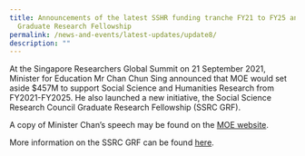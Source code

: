 ```yaml
---
title: Announcements of the latest SSHR funding tranche FY21 to FY25 and SSRC
  Graduate Research Fellowship
permalink: /news-and-events/latest-updates/update8/
description: ""
---
```


At the Singapore Researchers Global Summit on 21 September 2021, Minister for Education Mr Chan Chun Sing announced that MOE would set aside $457M to support Social Science and Humanities Research from FY2021-FY2025. He also launched a new initiative, the Social Science Research Council Graduate Research Fellowship (SSRC GRF).   

A copy of Minister Chan’s speech may be found on the [MOE website](https://www.moe.gov.sg/news/speeches/20210921-speech-by-minister-for-education-mr-chan-chun-sing-at-the-closing-ceremony-of-the-singaporean-researchers-global-summit-at-the-nanyang-technological-university).  

More information on the SSRC GRF can be found [here](https://staging.d2ih14cxifahz0.amplifyapp.com/initiatives/SSRC-graduate-research/overview/).